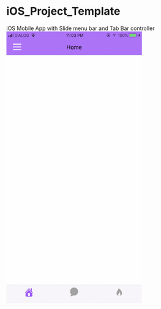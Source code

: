 # iOS_Project_Template
iOS Mobile App with Slide menu bar and Tab Bar controller
![alt text](demos1.gif)
